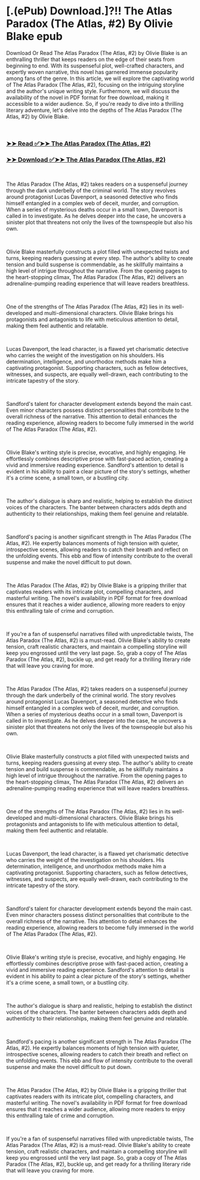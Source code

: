 # [.(ePub) Download.]?!! The Atlas Paradox (The Atlas, #2) By Olivie Blake epub

<p>Download Or Read The Atlas Paradox (The Atlas, #2) by Olivie Blake is an enthralling thriller that keeps readers on the edge of their seats from beginning to end. With its suspenseful plot, well-crafted characters, and expertly woven narrative, this novel has garnered immense popularity among fans of the genre. In this article, we will explore the captivating world of The Atlas Paradox (The Atlas, #2), focusing on the intriguing storyline and the author's unique writing style. Furthermore, we will discuss the availability of the novel in PDF format for free download, making it accessible to a wider audience. So, if you're ready to dive into a thrilling literary adventure, let's delve into the depths of The Atlas Paradox (The Atlas, #2) by Olivie Blake.</p>
<p>&nbsp;</p>

### [➤➤ Read ✅➤➤ The Atlas Paradox (The Atlas, #2)](https://pdfworldnow.com/?book=59808248)

### [➤➤ Download ✅➤➤ The Atlas Paradox (The Atlas, #2)](https://pdfworldnow.com/?book=59808248)

<p>&nbsp;</p>
<p>The Atlas Paradox (The Atlas, #2) takes readers on a suspenseful journey through the dark underbelly of the criminal world. The story revolves around protagonist Lucas Davenport, a seasoned detective who finds himself entangled in a complex web of deceit, murder, and corruption. When a series of mysterious deaths occur in a small town, Davenport is called in to investigate. As he delves deeper into the case, he uncovers a sinister plot that threatens not only the lives of the townspeople but also his own.</p>
<p>&nbsp;</p>
<p>Olivie Blake masterfully constructs a plot filled with unexpected twists and turns, keeping readers guessing at every step. The author's ability to create tension and build suspense is commendable, as he skillfully maintains a high level of intrigue throughout the narrative. From the opening pages to the heart-stopping climax, The Atlas Paradox (The Atlas, #2) delivers an adrenaline-pumping reading experience that will leave readers breathless.</p>
<p>&nbsp;</p>
<p>One of the strengths of The Atlas Paradox (The Atlas, #2) lies in its well-developed and multi-dimensional characters. Olivie Blake brings his protagonists and antagonists to life with meticulous attention to detail, making them feel authentic and relatable.</p>
<p>&nbsp;</p>
<p>Lucas Davenport, the lead character, is a flawed yet charismatic detective who carries the weight of the investigation on his shoulders. His determination, intelligence, and unorthodox methods make him a captivating protagonist. Supporting characters, such as fellow detectives, witnesses, and suspects, are equally well-drawn, each contributing to the intricate tapestry of the story.</p>
<p>&nbsp;</p>
<p>Sandford's talent for character development extends beyond the main cast. Even minor characters possess distinct personalities that contribute to the overall richness of the narrative. This attention to detail enhances the reading experience, allowing readers to become fully immersed in the world of The Atlas Paradox (The Atlas, #2).</p>
<p>&nbsp;</p>
<p>Olivie Blake's writing style is precise, evocative, and highly engaging. He effortlessly combines descriptive prose with fast-paced action, creating a vivid and immersive reading experience. Sandford's attention to detail is evident in his ability to paint a clear picture of the story's settings, whether it's a crime scene, a small town, or a bustling city.</p>
<p>&nbsp;</p>
<p>The author's dialogue is sharp and realistic, helping to establish the distinct voices of the characters. The banter between characters adds depth and authenticity to their relationships, making them feel genuine and relatable.</p>
<p>&nbsp;</p>
<p>Sandford's pacing is another significant strength in The Atlas Paradox (The Atlas, #2). He expertly balances moments of high tension with quieter, introspective scenes, allowing readers to catch their breath and reflect on the unfolding events. This ebb and flow of intensity contribute to the overall suspense and make the novel difficult to put down.</p>
<p>&nbsp;</p>
<p>The Atlas Paradox (The Atlas, #2) by Olivie Blake is a gripping thriller that captivates readers with its intricate plot, compelling characters, and masterful writing. The novel's availability in PDF format for free download ensures that it reaches a wider audience, allowing more readers to enjoy this enthralling tale of crime and corruption.</p>
<p>&nbsp;</p>
<p>If you're a fan of suspenseful narratives filled with unpredictable twists, The Atlas Paradox (The Atlas, #2) is a must-read. Olivie Blake's ability to create tension, craft realistic characters, and maintain a compelling storyline will keep you engrossed until the very last page. So, grab a copy of The Atlas Paradox (The Atlas, #2), buckle up, and get ready for a thrilling literary ride that will leave you craving for more.</p>
<p>&nbsp;</p>
<p>The Atlas Paradox (The Atlas, #2) takes readers on a suspenseful journey through the dark underbelly of the criminal world. The story revolves around protagonist Lucas Davenport, a seasoned detective who finds himself entangled in a complex web of deceit, murder, and corruption. When a series of mysterious deaths occur in a small town, Davenport is called in to investigate. As he delves deeper into the case, he uncovers a sinister plot that threatens not only the lives of the townspeople but also his own.</p>
<p>&nbsp;</p>
<p>Olivie Blake masterfully constructs a plot filled with unexpected twists and turns, keeping readers guessing at every step. The author's ability to create tension and build suspense is commendable, as he skillfully maintains a high level of intrigue throughout the narrative. From the opening pages to the heart-stopping climax, The Atlas Paradox (The Atlas, #2) delivers an adrenaline-pumping reading experience that will leave readers breathless.</p>
<p>&nbsp;</p>
<p>One of the strengths of The Atlas Paradox (The Atlas, #2) lies in its well-developed and multi-dimensional characters. Olivie Blake brings his protagonists and antagonists to life with meticulous attention to detail, making them feel authentic and relatable.</p>
<p>&nbsp;</p>
<p>Lucas Davenport, the lead character, is a flawed yet charismatic detective who carries the weight of the investigation on his shoulders. His determination, intelligence, and unorthodox methods make him a captivating protagonist. Supporting characters, such as fellow detectives, witnesses, and suspects, are equally well-drawn, each contributing to the intricate tapestry of the story.</p>
<p>&nbsp;</p>
<p>Sandford's talent for character development extends beyond the main cast. Even minor characters possess distinct personalities that contribute to the overall richness of the narrative. This attention to detail enhances the reading experience, allowing readers to become fully immersed in the world of The Atlas Paradox (The Atlas, #2).</p>
<p>&nbsp;</p>
<p>Olivie Blake's writing style is precise, evocative, and highly engaging. He effortlessly combines descriptive prose with fast-paced action, creating a vivid and immersive reading experience. Sandford's attention to detail is evident in his ability to paint a clear picture of the story's settings, whether it's a crime scene, a small town, or a bustling city.</p>
<p>&nbsp;</p>
<p>The author's dialogue is sharp and realistic, helping to establish the distinct voices of the characters. The banter between characters adds depth and authenticity to their relationships, making them feel genuine and relatable.</p>
<p>&nbsp;</p>
<p>Sandford's pacing is another significant strength in The Atlas Paradox (The Atlas, #2). He expertly balances moments of high tension with quieter, introspective scenes, allowing readers to catch their breath and reflect on the unfolding events. This ebb and flow of intensity contribute to the overall suspense and make the novel difficult to put down.</p>
<p>&nbsp;</p>
<p>The Atlas Paradox (The Atlas, #2) by Olivie Blake is a gripping thriller that captivates readers with its intricate plot, compelling characters, and masterful writing. The novel's availability in PDF format for free download ensures that it reaches a wider audience, allowing more readers to enjoy this enthralling tale of crime and corruption.</p>
<p>&nbsp;</p>
<p>If you're a fan of suspenseful narratives filled with unpredictable twists, The Atlas Paradox (The Atlas, #2) is a must-read. Olivie Blake's ability to create tension, craft realistic characters, and maintain a compelling storyline will keep you engrossed until the very last page. So, grab a copy of The Atlas Paradox (The Atlas, #2), buckle up, and get ready for a thrilling literary ride that will leave you craving for more.</p>
<p>&nbsp;</p>
